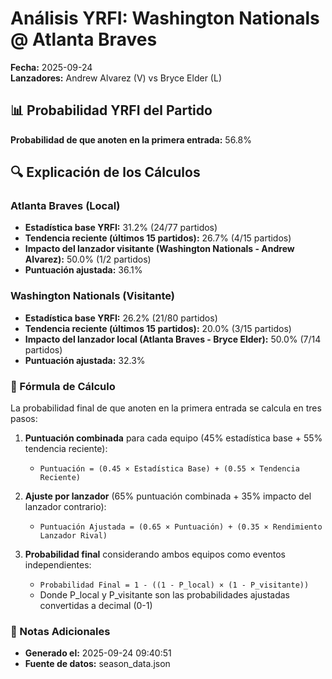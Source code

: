 # Análisis YRFI: Washington Nationals @ Atlanta Braves

**Fecha:** 2025-09-24  
**Lanzadores:** Andrew Alvarez (V) vs Bryce Elder (L)

## 📊 Probabilidad YRFI del Partido

**Probabilidad de que anoten en la primera entrada:** 56.8%

## 🔍 Explicación de los Cálculos

### Atlanta Braves (Local)
- **Estadística base YRFI:** 31.2% (24/77 partidos)
- **Tendencia reciente (últimos 15 partidos):** 26.7% (4/15 partidos)
- **Impacto del lanzador visitante (Washington Nationals - Andrew Alvarez):** 50.0% (1/2 partidos)
- **Puntuación ajustada:** 36.1%

### Washington Nationals (Visitante)
- **Estadística base YRFI:** 26.2% (21/80 partidos)
- **Tendencia reciente (últimos 15 partidos):** 20.0% (3/15 partidos)
- **Impacto del lanzador local (Atlanta Braves - Bryce Elder):** 50.0% (7/14 partidos)
- **Puntuación ajustada:** 32.3%

### 📝 Fórmula de Cálculo

La probabilidad final de que anoten en la primera entrada se calcula en tres pasos:

1. **Puntuación combinada** para cada equipo (45% estadística base + 55% tendencia reciente):
   - `Puntuación = (0.45 × Estadística Base) + (0.55 × Tendencia Reciente)`

2. **Ajuste por lanzador** (65% puntuación combinada + 35% impacto del lanzador contrario):
   - `Puntuación Ajustada = (0.65 × Puntuación) + (0.35 × Rendimiento Lanzador Rival)`

3. **Probabilidad final** considerando ambos equipos como eventos independientes:
   - `Probabilidad Final = 1 - ((1 - P_local) × (1 - P_visitante))`
   - Donde P_local y P_visitante son las probabilidades ajustadas convertidas a decimal (0-1)

### 📌 Notas Adicionales

- **Generado el:** 2025-09-24 09:40:51
- **Fuente de datos:** season_data.json
